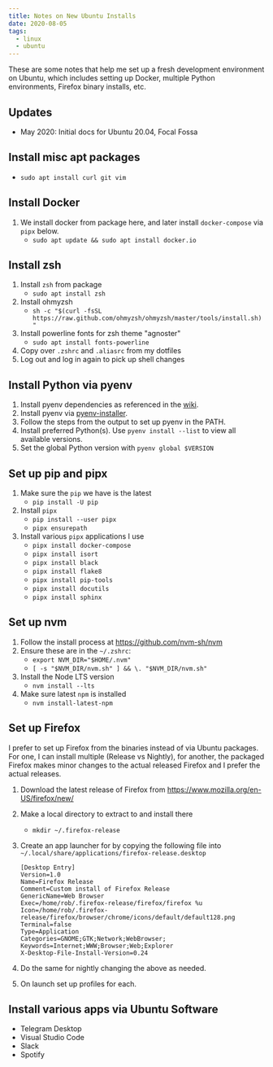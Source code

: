 ```yaml
---
title: Notes on New Ubuntu Installs
date: 2020-08-05
tags:
  - linux
  - ubuntu
---
```


These are some notes that help me set up a fresh development environment on Ubuntu, which includes setting up Docker, multiple Python environments, Firefox binary installs, etc.

## Updates

* May 2020: Initial docs for Ubuntu 20.04, Focal Fossa 

## Install misc apt packages

* `sudo apt install curl git vim`

## Install Docker

1. We install docker from package here, and later install `docker-compose` via `pipx` below.
    * `sudo apt update && sudo apt install docker.io`

## Install zsh

1. Install `zsh` from package
    * `sudo apt install zsh`
1. Install ohmyzsh
    * `sh -c "$(curl -fsSL https://raw.github.com/ohmyzsh/ohmyzsh/master/tools/install.sh)"`
1. Install powerline fonts for zsh theme "agnoster"
    * `sudo apt install fonts-powerline`
1. Copy over `.zshrc` and `.aliasrc` from my dotfiles
1. Log out and log in again to pick up shell changes

## Install Python via pyenv

1. Install pyenv dependencies as referenced in the [wiki](https://github.com/pyenv/pyenv/wiki/Common-build-problems).
1. Install pyenv via [pyenv-installer](https://github.com/pyenv/pyenv-installer#installation--update--uninstallation).
1. Follow the steps from the output to set up pyenv in the PATH.
1. Install preferred Python(s). Use `pyenv install --list` to view all available versions.
1. Set the global Python version with `pyenv global $VERSION`

## Set up pip and pipx

1. Make sure the `pip` we have is the latest
    * `pip install -U pip`
1. Install `pipx`
    * `pip install --user pipx`
    * `pipx ensurepath`
1. Install various `pipx` applications I use
    * `pipx install docker-compose`
    * `pipx install isort`
    * `pipx install black`
    * `pipx install flake8`
    * `pipx install pip-tools`
    * `pipx install docutils`
    * `pipx install sphinx`

## Set up nvm

1. Follow the install process at https://github.com/nvm-sh/nvm
1. Ensure these are in the `~/.zshrc`:
   * `export NVM_DIR="$HOME/.nvm"`
   * `[ -s "$NVM_DIR/nvm.sh" ] && \. "$NVM_DIR/nvm.sh"` 
1. Install the Node LTS version
   * `nvm install --lts`
1. Make sure latest `npm` is installed
   * `nvm install-latest-npm`

## Set up Firefox

I prefer to set up Firefox from the binaries instead of via Ubuntu packages. For one, I can install multiple (Release vs Nightly), for another, the packaged Firefox makes minor changes to the actual released Firefox and I prefer the actual releases.

1. Download the latest release of Firefox from https://www.mozilla.org/en-US/firefox/new/
1. Make a local directory to extract to and install there
    * `mkdir ~/.firefox-release`
1. Create an app launcher for by copying the following file into `~/.local/share/applications/firefox-release.desktop`

    ```
    [Desktop Entry]
    Version=1.0
    Name=Firefox Release
    Comment=Custom install of Firefox Release
    GenericName=Web Browser
    Exec=/home/rob/.firefox-release/firefox/firefox %u
    Icon=/home/rob/.firefox-release/firefox/browser/chrome/icons/default/default128.png
    Terminal=false
    Type=Application
    Categories=GNOME;GTK;Network;WebBrowser;
    Keywords=Internet;WWW;Browser;Web;Explorer
    X-Desktop-File-Install-Version=0.24
    ```

1. Do the same for nightly changing the above as needed.
1. On launch set up profiles for each.

## Install various apps via Ubuntu Software

* Telegram Desktop
* Visual Studio Code
* Slack
* Spotify
